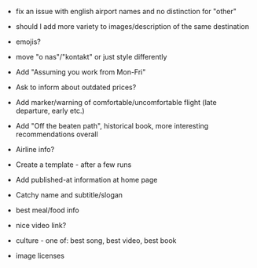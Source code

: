 
- fix an issue with english airport names and no distinction for "other"
- should I add more variety to images/description of the same destination

- emojis?
- move "o nas"/"kontakt" or just style differently
- Add "Assuming you work from Mon-Fri"
- Ask to inform about outdated prices?
- Add marker/warning of comfortable/uncomfortable flight (late departure, early etc.)
- Add "Off the beaten path", historical book, more interesting recommendations overall
- Airline info?
- Create a template - after a few runs
- Add published-at information at home page
- Catchy name and subtitle/slogan
- best meal/food info
- nice video link?
- culture - one of: best song, best video, best book
- image licenses